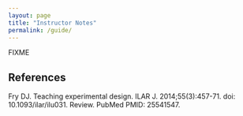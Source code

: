 ```yaml
---
layout: page
title: "Instructor Notes"
permalink: /guide/
---
```

FIXME

## References

Fry DJ. Teaching experimental design. ILAR J. 2014;55(3):457-71. doi:
10.1093/ilar/ilu031. Review. PubMed PMID: 25541547.

